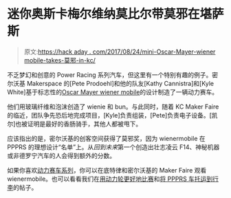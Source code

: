 # 迷你奥斯卡梅尔维纳莫比尔带莫邪在堪萨斯

> 原文:[https://hack aday . com/2017/08/24/mini-Oscar-Mayer-wiener mobile-takes-莫邪-in-kc/](https://hackaday.com/2017/08/24/mini-oscar-mayer-wienermobile-takes-moxie-in-kc/)

不乏梦幻和创意的 Power Racing 系列汽车，但这里有一个特别有趣的例子。密尔沃基 Makerspace 的[Pete Prodoehl]和他的队友[Kathy Cannistra]和[Kyle White]基于标志性的[Oscar Mayer wiener mobile](https://milwaukeemakerspace.org/2017/07/the-wiener-is-a-winner/)的设计制造了一辆动力赛车。

他们用玻璃纤维和泡沫创造了 wienie 和 bun。与此同时，随着 KC Maker Faire 的临近，团队争先恐后地完成项目，[Kyle]负责组装，[Pete]负责电子设备。[凯尔]也被证明是最好的香肠骑手，其他人都被甩下。

应该指出的是，密尔沃基的创客空间获得了莫邪奖，因为 wienermobile 在 PPPRS 的理想设计“名单”上。从*回到未来*第一个创造出壮志凌云 F14、神秘机器或非德罗宁汽车的人会得到额外的分数。

如果你喜欢[动力赛车系列](http://www.powerracingseries.org/)，你可以在底特律和密尔沃基的 Maker Faire 观看 wienermobile。也可以看看我们在[用动力轮更好地比赛](http://hackaday.com/2015/09/06/better-racing-with-power-wheels/)和[将 PPPRS 车托运到行李](http://hackaday.com/2013/10/04/how-this-power-racing-series-car-on-a-plane-to-wmf/)的帖子。
